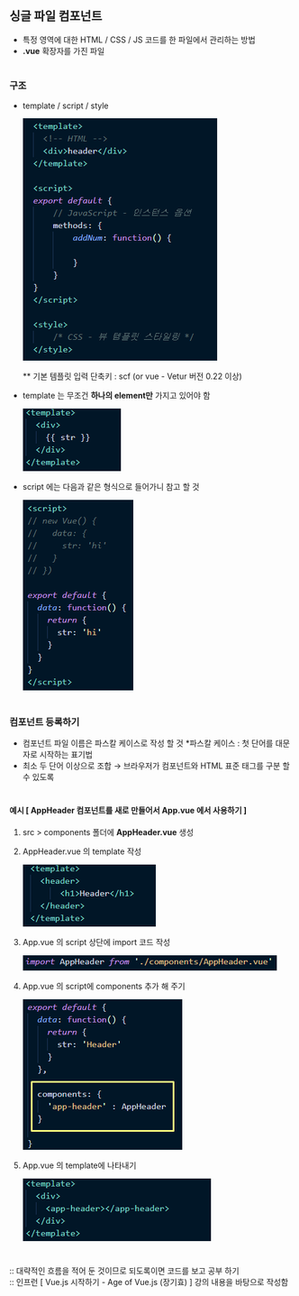 ## 싱글 파일 컴포넌트 
- 특정 영역에 대한 HTML / CSS / JS 코드를 한 파일에서 관리하는 방법
- **.vue** 확장자를 가진 파일 
#
### 구조
- template / script / style          
  
  <img src="/Vue/img/싱글파일.png">     
  

  ** 기본 템플릿 입력 단축키 : scf (or vue - Vetur 버전 0.22 이상)

- template 는 무조건 **하나의 element만** 가지고 있어야 함   

  <img src="/Vue/img/싱파컴1.png">      

- script 에는 다음과 같은 형식으로 들어가니 참고 할 것 

  <img src="/Vue/img/싱파컴3.png"> 
#
### 컴포넌트 등록하기 
- 컴포넌트 파일 이름은 파스칼 케이스로 작성 할 것 
   *파스칼 케이스 : 첫 단어를 대문자로 시작하는 표기법 
- 최소 두 단어 이상으로 조합 →  브라우저가 컴포넌트와 HTML 표준 태그를 구분 할 수 있도록 
#
#### 예시 [ AppHeader 컴포넌트를 새로 만들어서 App.vue 에서 사용하기 ]
1. src > components 폴더에 **AppHeader.vue** 생성 
2. AppHeader.vue 의 template 작성    
 
   <img src="/Vue/img/싱파컴4.png">  
   
3. App.vue 의 script 상단에 import 코드 작성 

   <img src="/Vue/img/싱파컴5.png">   
  
4. App.vue 의 script에 components 추가 해 주기 

   <img src="/Vue/img/싱파컴6.png">    
  
5. App.vue 의 template에 나타내기   
 
   <img src="/Vue/img/싱파컴7.png">  
#
:: 대략적인 흐름을 적어 둔 것이므로 되도록이면 코드를 보고 공부 하기   
:: 인프런 [ Vue.js 시작하기 - Age of Vue.js (장기효) ] 강의 내용을 바탕으로 작성함

